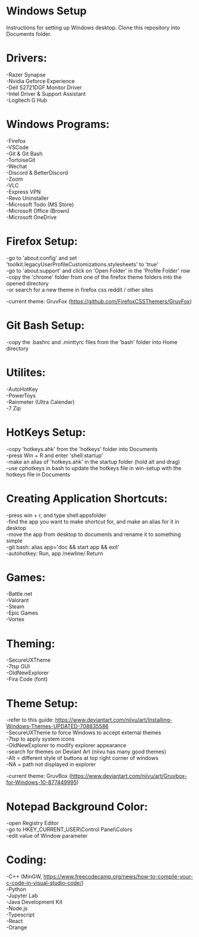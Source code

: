 # Windows Setup

Instructions for setting up Windows desktop. Clone this repository into Documents folder.

# Drivers:

-Razer Synapse \
-Nvidia Geforce Experience \
-Dell S2721DGF Monitor Driver \
-Intel Driver & Support Assistant \
-Logitech G Hub

# Windows Programs:

-Firefox \
-VSCode \
-Git & Git Bash \
-TortoiseGit \
-Wechat \
-Discord & BetterDiscord \
-Zoom \
-VLC \
-Express VPN \
-Revo Uninstaller \
-Microsoft Todo (MS Store) \
-Microsoft Office (Brown) \
-Microsoft OneDrive

# Firefox Setup:

-go to 'about:config' and set 'toolkit.legacyUserProfileCustomizations.stylesheets' to 'true' \
-go to 'about:support' and click on 'Open Folder' in the 'Profile Folder' row \
-copy the 'chrome' folder from one of the firefox theme folders into the opened directory \
-or search for a new theme in firefox css reddit / other sites

-current theme: GruvFox (https://github.com/FirefoxCSSThemers/GruvFox)

# Git Bash Setup:

-copy the .bashrc and .minttyrc files from the 'bash' folder into Home directory

# Utilites:

-AutoHotKey \
-PowerToys \
-Rainmeter (Ultra Calendar) \
-7 Zip

# HotKeys Setup:

-copy 'hotkeys.ahk' from the 'hotkeys' folder into Documents \
-press Win + R and enter 'shell:startup' \
-make an alias of 'hotkeys.ahk' in the startup folder (hold alt and drag) \
-use cphotkeys in bash to update the hotkeys file in win-setup with the hotkeys file in Documents

# Creating Application Shortcuts:

-press win + r, and type shell:appsfolder \
-find the app you want to make shortcut for, and make an alias for it in desktop \
-move the app from desktop to documents and rename it to something simple \
-git bash: alias app='doc && start app && exit' \
-autohotkey: Run, app /newline/ Return

# Games:

-Battle.net \
-Valorant \
-Steam \
-Epic Games \
-Vortex

# Theming:

-SecureUXTheme \
-7tsp GUI \
-OldNewExplorer \
-Fira Code (font)

# Theme Setup:

-refer to this guide: https://www.deviantart.com/niivu/art/Installing-Windows-Themes-UPDATED-708835586 \
-SecureUXTheme to force Windows to accept external themes \
-7tsp to apply system icons \
-OldNewExplorer to modify explorer appearance \
-search for themes on Deviant Art (niivu has many good themes) \
-Alt = different style of buttons at top right corner of windows \
-NA = path not displayed in explorer

-current theme: GruvBox (https://www.deviantart.com/niivu/art/Gruvbox-for-Windows-10-877449995)

# Notepad Background Color:

-open Registry Editor \
-go to HKEY_CURRENT_USER\Control Panel\Colors \
-edit value of Window parameter

# Coding:

-C++ (MinGW, https://www.freecodecamp.org/news/how-to-compile-your-c-code-in-visual-studio-code/) \
-Python \
-Jupyter Lab \
-Java Development Kit \
-Node.js \
-Typescript \
-React \
-Orange